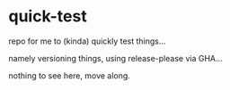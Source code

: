 # quick-test

repo for me to (kinda) quickly test things...

namely versioning things, using release-please via GHA...

nothing to see here, move along.
